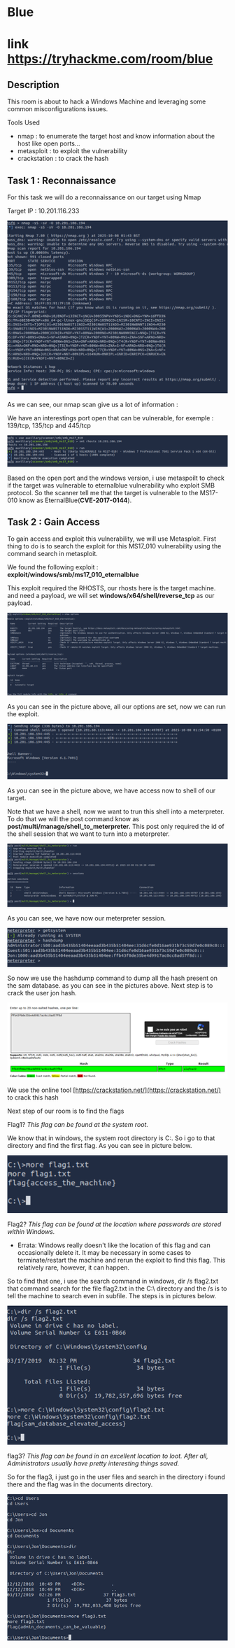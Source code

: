 # Blue
# link https://tryhackme.com/room/blue

## Description

This room is about to hack a Windows Machine and leveraging some common misconfigurations issues.

Tools Used

- nmap : to enumerate the target host and know information about the host like open ports…
- metasploit : to exploit the vulnerability
- crackstation : to crack the hash

## Task 1 : Reconnaissance

For this task we will do a reconnaissance on our target using Nmap

Target IP : 10.201.116.233

![image.png](image.png)

As we can see, our nmap scan give us a lot of information :

We have an interestings port open that can be vulnerable, for exemple : 139/tcp, 135/tcp and 445/tcp

![image.png](image%201.png)

Based on the open port and the windows version, i use metaspoilt to check if the target was vulnerable to eternalblue vulnerability who exploit SMB protocol. So the scanner tell me that the target is vulnerable to the MS17-010 know as EternalBlue(**CVE-2017-0144**).

## Task 2 : Gain Access

To gain access and exploit this vulnerability, we will use Metasploit. First thing to do is to search the exploit for this MS17_010 vulnerability using the command search in metasploit.

We found the following exploit : **exploit/windows/smb/ms17_010_eternalblue**

This exploit required the RHOSTS, our rhosts here is the target machine. and need a payload, we will set **windows/x64/shell/reverse_tcp** as our payload.

![image.png](image%202.png)

As you can see in the picture above, all our options are set, now we can run the exploit.

![image.png](image%203.png)

As you can see in the picture above, we have access now to shell of our target.

Note that we have a shell, now we want to trun this shell into a meterpreter. To do that we will the post command know as **post/multi/manage/shell_to_meterpreter.** This post only required the id of the shell session that we want to turn into a meterpreter.

![image.png](image%204.png)

As you can see, we have now our meterpreter session.

![image.png](image%205.png)

So now we use the hashdump command to dump all the hash present on the sam database. as you can see in the pictures above. Next step is to crack the user jon hash.

![image.png](image%206.png)

We use the online tool [https://crackstation.net/](https://crackstation.net/) to crack this hash

Next step of our room is to find the flags

Flag1? *This flag can be found at the system root.*

We know that in windows, the system root directory is C:\. So i go to that directory and find the first flag. As you can see in picture below.

![image.png](image%207.png)

Flag2? *This flag can be found at the location where passwords are stored within Windows.*

- Errata: Windows really doesn't like the location of this flag and can occasionally delete it. It may be necessary in some cases to terminate/restart the machine and rerun the exploit to find this flag. This relatively rare, however, it can happen.

So to find that one, i use the search command in windows, dir /s flag2.txt that command search for the file flag2.txt in the C:\ directory and the /s is to tell the machine to search even in subfile. The steps is in pictures below.

![image.png](image%208.png)

flag3? *This flag can be found in an excellent location to loot. After all, Administrators usually have pretty interesting things saved.* 

So for the flag3, i just go in the user files and search in the directory i found there and the flag was in the documents directory.

![image.png](image%209.png)
